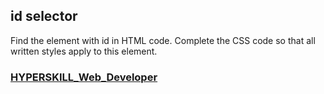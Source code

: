 ## id selector

Find the element with id in HTML code. Complete the CSS code so that all written styles apply to this element.

### [HYPERSKILL_Web_Developer](https://github.com/kakanew/HYPERSKILL_Web_Developer)
